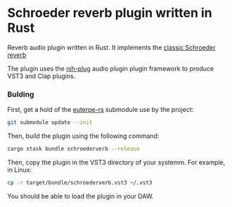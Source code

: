 # Schroeder reverb plugin written in Rust

Reverb audio plugin written in Rust. It implements the [classic Schroeder reverb](https://ccrma.stanford.edu/~jos/pasp/Schroeder_Reverberators.html) 

The plugin uses the [nih-plug](https://github.com/robbert-vdh/nih-plug.git)  audio plugin plugin framework to produce VST3 and Clap plugins.

### Bulding

First, get a hold of the [euterpe-rs](https://github.com/mirrorganger/euterpe-rs.git) submodule use by the project:

```bash
git submodule update --init
```

Then, build the plugin using the following command:


```bash
cargo xtask bundle schroederverb --release
```

Then, copy the plugin in the VST3 directory of your systemm. For example, in Linux:

```bash
cp -r target/bundle/schroederverb.vst3 ~/.vst3
```

You should be able to load the plugin in your DAW.

